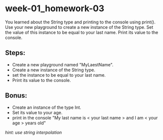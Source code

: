 # week-01_homework-03

You learned about the String type and printing to the console using print(). Use your new playground to create a new instance of the String type. Set the value of this instance to be equal to your last name. Print its value to the console.

## Steps:
- Create a new playground named "MyLaestName".
- Create a new instance of the String type.
- set the instance to be equal to your last name.
- Print its value to the console.



## Bonus:
- Create an instance of the type Int.
- Set its value to your age.
- print in the console "My last name is < your last name > and I am < your age > years old"

*hint: use string interpolation* 
